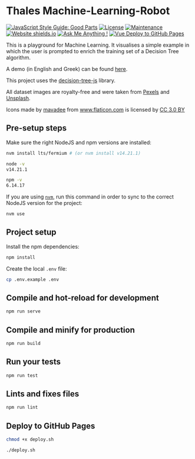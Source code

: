 # Thales Machine-Learning-Robot

[![JavaScript Style Guide: Good Parts](https://img.shields.io/badge/code%20style-goodparts-brightgreen.svg?style=flat)](https://github.com/dwyl/goodparts "JavaScript The Good Parts")
[![License](https://img.shields.io/badge/License-Apache%202.0-blue.svg)](https://opensource.org/licenses/Apache-2.0)
[![Maintenance](https://img.shields.io/badge/Maintained%3F-yes-green.svg)](https://GitHub.com/Naereen/StrapDown.js/graphs/commit-activity)
[![Website shields.io](https://img.shields.io/website-up-down-green-red/http/shields.io.svg)](https://ai.scify.org/courses/decision-trees/)
[![Ask Me Anything !](https://img.shields.io/badge/Ask%20me-anything-1abc9c.svg)](https://GitHub.com/scify)
[![Vue Deploy to GitHub Pages](https://github.com/scify/Machine-Learning-Decision-Trees-Robot/actions/workflows/vue-deploy-github-pages.yml/badge.svg?branch=master&event=push)](https://github.com/scify/Machine-Learning-Decision-Trees-Robot/actions/workflows/vue-deploy-github-pages.yml)

This is a playground for Machine Learning.
It visualises a simple example in which the user is prompted to enrich the training set of a Decision Tree algorithm.

A demo (in English and Greek) can be found [here](https://go.scify.gr/teach-thalis-the-robot).

This project uses the [decision-tree-js](https://github.com/lagodiuk/decision-tree-js) library.

All dataset images are royalty-free and were taken from [Pexels](https://www.pexels.com/) and [Unsplash](https://unsplash.com/).

<div>Icons made by <a href="https://www.flaticon.com/authors/mavadee" title="mavadee">mavadee</a> from <a href="https://www.flaticon.com/" title="Flaticon">www.flaticon.com</a> is licensed by <a href="http://creativecommons.org/licenses/by/3.0/" title="Creative Commons BY 3.0" target="_blank">CC 3.0 BY</a></div>

## Pre-setup steps

Make sure the right NodeJS and npm versions are installed:

```bash
nvm install lts/fermium # (or nvm install v14.21.1)

node -v
v14.21.1

npm -v
6.14.17
```

If you are using [`nvm`](https://github.com/nvm-sh/nvm), run this command in order to sync to the correct NodeJS version for the project:

```bash
nvm use
```

## Project setup

Install the npm dependencies:

```bash
npm install
```

Create the local `.env` file:

```bash
cp .env.example .env
```

## Compile and hot-reload for development
```bash
npm run serve
```

## Compile and minify for production
```bash
npm run build
```

## Run your tests
```bash
npm run test
```

## Lints and fixes files
```bash
npm run lint
```

## Deploy to GitHub Pages

```bash
chmod +x deploy.sh

./deploy.sh
```
